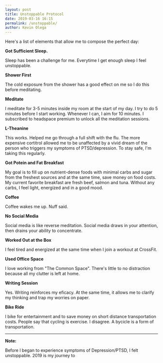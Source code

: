 ```yaml
--- 
layout: post 
title: Unstoppable Protocol
date: 2019-03-16 16:15
permalink: /unstoppable/ 
author: Kevin Olega 
--- 
```

Here's a list of elements that allow me to compose the perfect day:


**Got Sufficient Sleep.**

Sleep has been a challenge for me. Everytime I get enough sleep I feel unstoppable.

**Shower First**

The cold exposure from the shower has a good effect on me so I do this before meditating.

**Meditate**

I meditate for 3-5 minutes inside my room at the start of my day. I try to do 5 minutes before I start working. Whenever I can, I aim for 10 minutes. I subscribed to headspace premium to unlock all the meditation sessions.

**L-Theanine**

This works. Helped me go through a full shift with the flu. The more expensive cortitrol allowed me to be unaffected by a vivid dream of the person who triggers my symptoms of PTSD/depression. To stay safe, I'm taking this regularly.

**Got Potein and Fat Breakfast**

My goal is to fill up on nutrient-dense foods with minimal carbs and sugar from the freshest sources and at the same time, save money on food costs. My current favorite breakfast are fresh beef, salmon and tuna. Without any carbs, I feel light, energized and in a good mood.

**Coffee**

Coffee wakes me up. Nuff said.

**No Social Media**

Social media is like reverse meditation. Social media draws in your attention, then drains your ability to concentrate.

**Worked Out at the Box**

I feel tired and energized at the same time when I join a workout at CrossFit.

**Used Office Space**

I love working from "The Common Space". There's little to no distraction because all my clutter is left at home.

**Writing Session**

Yes. Writing reinforces my eficacy. At the same time, it allows me to clarify my thinking and trap my worries on paper.

**Bike Ride**

I bike for entertainment and to save money on short distance transportation costs. People say that cycling is exercise. I disagree. A bycicle is a form of transportation.

---

**Note:** 

Before I began to experience symptoms of Depression/PTSD, I felt unstoppable. 2019 is my journey to 